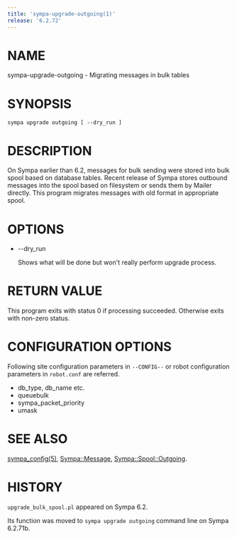```yaml
---
title: 'sympa-upgrade-outgoing(1)'
release: '6.2.72'
---
```


# NAME

sympa-upgrade-outgoing - Migrating messages in bulk tables

# SYNOPSIS

    sympa upgrade outgoing [ --dry_run ]

# DESCRIPTION

On Sympa earlier than 6.2, messages for bulk sending were stored into
bulk spool based on database tables.
Recent release of Sympa stores outbound messages into the spool based on
filesystem or sends them by Mailer directly.
This program migrates messages with old format in appropriate spool.

# OPTIONS

- --dry\_run

    Shows what will be done but won't really perform upgrade process.

# RETURN VALUE

This program exits with status 0 if processing succeeded.
Otherwise exits with non-zero status.

# CONFIGURATION OPTIONS

Following site configuration parameters in `--CONFIG--` or
robot configuration parameters in `robot.conf` are referred.

- db\_type, db\_name etc.
- queuebulk
- sympa\_packet\_priority
- umask

# SEE ALSO

[sympa\_config(5)](./sympa_config.5.md),
[Sympa::Message](./Sympa-Message.3.md),
[Sympa::Spool::Outgoing](./Sympa-Spool-Outgoing.3.md).

# HISTORY

`upgrade_bulk_spool.pl` appeared on Sympa 6.2.

Its function was moved to `sympa upgrade outgoing` command line
on Sympa 6.2.71b.
